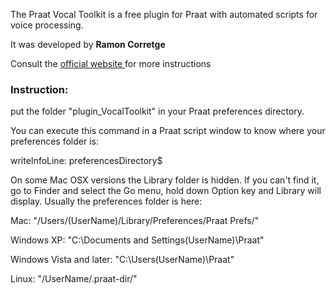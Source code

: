 The Praat Vocal Toolkit is a free plugin for Praat with automated scripts for voice processing.

It was developed by **Ramon Corretge** 

Consult the [official website ](http://www.praatvocaltoolkit.com/index.html) for more instructions

### Instruction:
put the folder "plugin_VocalToolkit" in your Praat preferences directory. 

You can execute this command in a Praat script window to know where your preferences folder is:

writeInfoLine: preferencesDirectory$

On some Mac OSX versions the Library folder is hidden. If you can't find it, go to Finder and select the Go menu, hold down Option key and Library will display. Usually the preferences folder is here:

Mac: "/Users/(UserName)/Library/Preferences/Praat Prefs/"

Windows XP: "C:\Documents and Settings\(UserName)\Praat\"

Windows Vista and later: "C:\Users\(UserName)\Praat\"

Linux: "/UserName/.praat-dir/"
